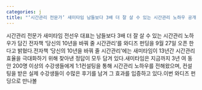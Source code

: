```yaml
---
categories: j
title: "‘시간관리 전문가’ 새미타임 남들보다 3배 더 잘 살 수 있는 시간관리 노하우 공개"
---
```

시간관리 전문가 새미타임 전선우 대표는 남들보다 3배 더 잘 살 수 있는 시간관리 노하우가 담긴 전자책 ‘당신의 10년을 바꿔 줄 시간관리’를 와디즈 펀딩을 9월 27일 오픈 한다고 밝혔다.전자책 ‘당신의 10년을 바꿔 줄 시간관리’에는 새미타임이 13년간 시간관리 효율을 극대화하기 위해 찾아낸 정답이 모두 담겨 있다.새미타임은 지금까지 3년 여 동안 200명 이상의 수강생들에게 1:1컨설팅을 통해 시간관리 노하우를 전해왔으며, 컨설팅을 받은 실제 수강생들이 수많은 후기를 남겨 그 효과를 입증하고 있다.이번 와디즈 펀딩으로 만나볼